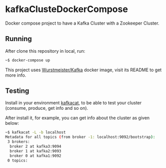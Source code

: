 # kafkaClusteDockerCompose

Docker compose project to have a Kafka Cluster with a Zookeeper Cluster.

## Running

After clone this repository in local, run:

```bash
~$ docker-compose up
```

This project uses [Wurstmeister/Kafka](https://github.com/wurstmeister/kafka-docker) docker image, visit its README to get more info.

## Testing

Install in your environment [kafkacat](https://github.com/edenhill/kafkacat), to be able to test your cluster (consume, produce, get info and so on).

After install it, for example, you can get info about the cluster as given below:

```bash
~$ kafkacat -L -b localhost
Metadata for all topics (from broker -1: localhost:9092/bootstrap):
 3 brokers:
  broker 2 at kafka3:9094
  broker 1 at kafka2:9093
  broker 0 at kafka1:9092
 0 topics:
```
